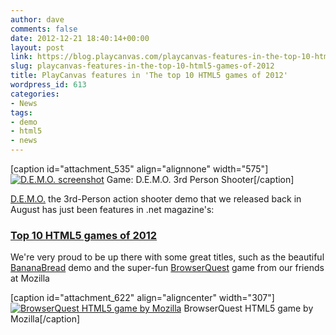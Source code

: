 ```yaml
---
author: dave
comments: false
date: 2012-12-21 18:40:14+00:00
layout: post
link: https://blog.playcanvas.com/playcanvas-features-in-the-top-10-html5-games-of-2012/
slug: playcanvas-features-in-the-top-10-html5-games-of-2012
title: PlayCanvas features in 'The top 10 HTML5 games of 2012'
wordpress_id: 613
categories:
- News
tags:
- demo
- html5
- news
---
```


[caption id="attachment_535" align="alignnone" width="575"][![D.E.M.O. screenshot](http://playcanvas.com/wp-content/uploads/2012/05/scifi.jpg)](http://apps.playcanvas.com/playcanvas/scifi/latest) Game: D.E.M.O. 3rd Person Shooter[/caption]



[D.E.M.O.](http://apps.playcanvas.com/playcanvas/scifi/latest) the 3rd-Person action shooter demo that we released back in August has just been features in .net magazine's:





### [Top 10 HTML5 games of 2012](http://www.netmagazine.com/features/top-10-html5-games-2012)



  




We're very proud to be up there with some great titles, such as the beautiful [BananaBread](https://developer.mozilla.org/en-US/demos/detail/bananabread) demo and the super-fun [BrowserQuest](http://browserquest.mozilla.org/) game from our friends at Mozilla



[caption id="attachment_622" align="aligncenter" width="307"][![BrowserQuest HTML5 game by Mozilla](http://playcanvas.com/wp-content/uploads/2012/12/BrowserQuest.jpg)](http://browserquest.mozilla.org/) BrowserQuest HTML5 game by Mozilla[/caption]
